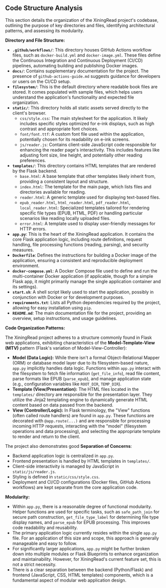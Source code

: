 ## Code Structure Analysis

This section details the organization of the XiningRead project's codebase, outlining the purpose of key directories and files, identifying architectural patterns, and assessing its modularity.

**Directory and File Structure:**

*   **`.github/workflows/`**: This directory houses GitHub Actions workflow files, such as `docker-build.yml` and `docker-image.yml`. These files define the Continuous Integration and Continuous Deployment (CI/CD) pipelines, automating building and publishing Docker images.
*   **`docs/`**: Contains supplementary documentation for the project. The presence of `github-actions-guide.md` suggests guidance for developers or users on the CI/CD setup.
*   **`filesystem/`**: This is the default directory where readable book files are stored. It comes populated with sample files, which helps users understand the application's functionality and expected file organization.
*   **`static/`**: This directory holds all static assets served directly to the client's browser.
    *   `css/style.css`: The main stylesheet for the application. It likely includes specific styles optimized for e-ink displays, such as high contrast and appropriate font choices.
    *   `font/font.ttf`: A custom font file used within the application, potentially chosen for its readability on e-ink screens.
    *   `js/reader.js`: Contains client-side JavaScript code responsible for enhancing the reader page's interactivity. This includes features like adjusting font size, line height, and potentially other reading preferences.
*   **`templates/`**: This directory contains HTML templates that are rendered by the Flask backend.
    *   `base.html`: A base template that other templates likely inherit from, providing a consistent layout and structure.
    *   `index.html`: The template for the main page, which lists files and directories available for reading.
    *   `reader.html`: A generic template used for displaying text-based files.
    *   `epub_reader.html`, `html_reader.html`, `pdf_reader.html`, `local_reader.html`: Specialized templates tailored for rendering specific file types (EPUB, HTML, PDF) or handling particular scenarios like reading locally uploaded files.
    *   `error.html`: A template used to display user-friendly messages for HTTP errors.
*   **`app.py`**: This is the heart of the XiningRead application. It contains the core Flask application logic, including route definitions, request handling, file processing functions (reading, parsing), and security measures.
*   **`Dockerfile`**: Defines the instructions for building a Docker image of the application, ensuring a consistent and reproducible deployment environment.
*   **`docker-compose.yml`**: A Docker Compose file used to define and run the multi-container Docker application (if applicable, though for a simple Flask app, it might primarily manage the single application container and its settings).
*   **`start.sh`**: A shell script likely used to start the application, possibly in conjunction with Docker or for development purposes.
*   **`requirements.txt`**: Lists all Python dependencies required by the project, allowing for easy installation using `pip`.
*   **`README.md`**: The main documentation file for the project, providing an overview, setup instructions, and usage guidelines.

**Code Organization Patterns:**

The XiningRead project adheres to a structure commonly found in Flask web applications, exhibiting characteristics of the **Model-Template-View (MTV)** pattern (Flask's variation of Model-View-Controller):

*   **Model (Data Logic):** While there isn't a formal Object-Relational Mapper (ORM) or database model layer due to its filesystem-based nature, `app.py` implicitly handles data logic. Functions within `app.py` interact with the filesystem to fetch file information (`get_file_info`), read file content, parse formats like EPUB (`parse_epub`), and manage application state (e.g., configuration variables like `ROOT_DIR`, `TEMP_DIR`).
*   **Template (View/Presentation):** The HTML files located in the `templates/` directory are responsible for the presentation layer. They utilize the Jinja2 templating engine to dynamically generate HTML content based on data passed from the backend.
*   **View (Controller/Logic):** In Flask terminology, the "View" functions (often called route handlers) are found in `app.py`. These functions are decorated with `@app.route(...)` and are responsible for processing incoming HTTP requests, interacting with the "model" (filesystem operations and data processing), and selecting the appropriate template to render and return to the client.

The project also demonstrates good **Separation of Concerns**:
*   Backend application logic is centralized in `app.py`.
*   Frontend presentation is handled by HTML templates in `templates/`.
*   Client-side interactivity is managed by JavaScript in `static/js/reader.js`.
*   Styling is defined in `static/css/style.css`.
*   Deployment and CI/CD configurations (Docker files, GitHub Actions workflows) are kept separate from the core application code.

**Modularity:**

*   Within `app.py`, there is a reasonable degree of functional modularity. Helper functions are used for specific tasks, such as `safe_path_join` for secure path construction, `get_file_type_label` for determining file type display names, and `parse_epub` for EPUB processing. This improves code readability and reusability.
*   The primary application logic currently resides within the single `app.py` file. For an application of this size and scope, this approach is generally manageable and easy to follow.
*   For significantly larger applications, `app.py` might be further broken down into multiple modules or Flask Blueprints to enhance organization and maintainability. However, for XiningRead's current feature set, this is not a strict necessity.
*   There is a clear separation between the backend (Python/Flask) and frontend (JavaScript, CSS, HTML templates) components, which is a fundamental aspect of modular web application design.

